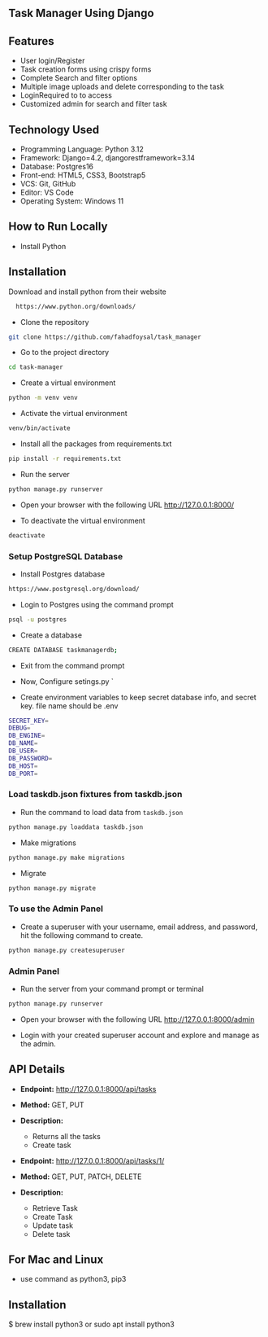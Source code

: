 ## Task Manager Using Django



## Features
- User login/Register 
- Task creation forms using crispy forms
- Complete Search and filter options
- Multiple image uploads and delete corresponding to the task
- LoginRequired to to access
- Customized admin for search and filter task


## Technology Used
-   Programming Language: Python 3.12
-   Framework: Django=4.2, djangorestframework=3.14
-   Database: Postgres16
-   Front-end: HTML5, CSS3, Bootstrap5
-   VCS: Git, GitHub
-   Editor: VS Code
-   Operating System: Windows 11



## How to Run Locally

-   Install Python

## Installation

Download and install python from their website

```bash
  https://www.python.org/downloads/
```

-   Clone the repository

```bash
git clone https://github.com/fahadfoysal/task_manager
```

-   Go to the project directory

```bash
cd task-manager
```

-   Create a virtual environment

```bash
python -m venv venv
```

-   Activate the virtual environment

```bash
venv/bin/activate
```

-   Install all the packages from requirements.txt

```bash
pip install -r requirements.txt
```

-   Run the server

```bash
python manage.py runserver
```

-   Open your browser with the following URL  http://127.0.0.1:8000/

-   To deactivate the virtual environment

```bash
deactivate
```

### Setup PostgreSQL Database

-   Install Postgres database 

```bash
https://www.postgresql.org/download/
```

-   Login to Postgres using the command prompt

```bash
psql -u postgres
```

-   Create a database

```bash
CREATE DATABASE taskmanagerdb;
```

-   Exit from the command prompt


-   Now, Configure setings.py `

-  Create environment variables to keep secret database info, and secret key. file name should be .env

```bash
SECRET_KEY=
DEBUG=
DB_ENGINE=
DB_NAME=
DB_USER=
DB_PASSWORD=
DB_HOST=
DB_PORT=
```

### Load taskdb.json fixtures from taskdb.json

-   Run the command to load data from `taskdb.json`

```bash
python manage.py loaddata taskdb.json
```

-   Make migrations

```bash
python manage.py make migrations
```
-   Migrate

```bash
python manage.py migrate
```


### To use the Admin Panel

-   Create a superuser with your username, email address, and password, hit the following command to create.

```bash
python manage.py createsuperuser
```

### Admin Panel

-   Run the server from your command prompt or terminal

```bash
python manage.py runserver
```

-   Open your browser with the following URL http://127.0.0.1:8000/admin


-   Login with your created superuser account and explore and manage as the admin.


## API Details

-   **Endpoint:** http://127.0.0.1:8000/api/tasks
-   **Method:** GET, PUT
-   **Description:**
    -   Returns all the tasks
    - Create task

-   **Endpoint:** http://127.0.0.1:8000/api/tasks/1/
-   **Method:** GET, PUT, PATCH, DELETE
-   **Description:**
    -   Retrieve Task
    -   Create Task
    -   Update task
    -   Delete task

## For Mac and Linux

-   use command as python3, pip3

## Installation

$ brew install python3 or
sudo apt install python3
